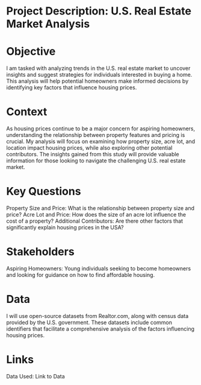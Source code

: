 # Project Description: U.S. Real Estate Market Analysis

# Objective
I am tasked with analyzing trends in the U.S. real estate market to uncover insights and suggest strategies for individuals interested in buying a home. This analysis will help potential homeowners make informed decisions by identifying key factors that influence housing prices.

# Context
As housing prices continue to be a major concern for aspiring homeowners, understanding the relationship between property features and pricing is crucial. My analysis will focus on examining how property size, acre lot, and location impact housing prices, while also exploring other potential contributors. The insights gained from this study will provide valuable information for those looking to navigate the challenging U.S. real estate market.

# Key Questions

Property Size and Price: What is the relationship between property size and price?
Acre Lot and Price: How does the size of an acre lot influence the cost of a property?
Additional Contributors: Are there other factors that significantly explain housing prices in the USA?

# Stakeholders
Aspiring Homeowners: Young individuals seeking to become homeowners and looking for guidance on how to find affordable housing.

# Data
I will use open-source datasets from Realtor.com, along with census data provided by the U.S. government. These datasets include common identifiers that facilitate a comprehensive analysis of the factors influencing housing prices.

# Links
Data Used: Link to Data
